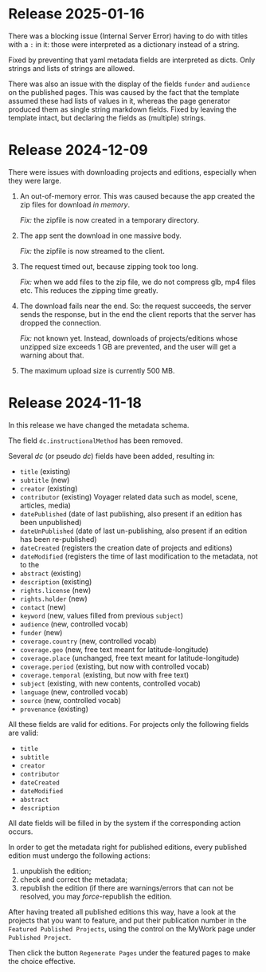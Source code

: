 # Release 2025-01-16

There was a blocking issue (Internal Server Error) having to do with
titles with a `:` in it: those were interpreted as a dictionary instead of a string.

Fixed by preventing that yaml metadata fields are interpreted as dicts. Only strings
and lists of strings are allowed.

There was also an issue with the display of the fields `funder` and `audience` on the
published pages. This was caused by the fact that the template assumed these had
lists of values in it, whereas the page generator produced them as single
string markdown fields.
Fixed by leaving the template intact, but declaring the fields as (multiple) strings.

# Release 2024-12-09

There were issues with downloading projects and editions, especially when they
were large.

1.  An out-of-memory error. This was caused because the app created
    the zip files for download *in memory*.

    *Fix:* the zipfile is now created in a temporary directory.

1.  The app sent the download in one massive body.

    *Fix:* the zipfile is now streamed to the client.

1.  The request timed out, because zipping took too long.

    *Fix:* when we add files to the zip file, we do not compress glb, mp4 files etc.
    This reduces the zipping time greatly.

1.  The download fails near the end. So: the request succeeds, the server sends the
    response, but in the end the client reports that the server has dropped the
    connection.

    *Fix:* not known yet. Instead, downloads of projects/editions whose unzipped size
    exceeds 1 GB are prevented, and the user will get a warning about that.

1.  The maximum upload size is currently 500 MB.

# Release 2024-11-18

In this release we have changed the metadata schema.

The field `dc.instructionalMethod` has been removed.

Several *dc* (or pseudo *dc*) fields have been added, resulting in:

*   `title` (existing)
*   `subtitle` (new)
*   `creator` (existing)
*   `contributor` (existing)
    Voyager related data such as model, scene, articles, media)
*   `datePublished` (date of last publishing, also present if an edition has
    been unpublished)
*   `dateUnPublished` (date of last un-publishing, also present if an edition has
    been re-published)
*   `dateCreated` (registers the creation date of projects and editions)
*   `dateModified` (registers the time of last modification to the metadata, not to the
*   `abstract` (existing)
*   `description` (existing)
*   `rights.license` (new)
*   `rights.holder` (new)
*   `contact` (new)
*   `keyword` (new, values filled from previous `subject`)
*   `audience` (new, controlled vocab)
*   `funder` (new)
*   `coverage.country` (new, controlled vocab) 
*   `coverage.geo` (new, free text meant for latitude-longitude)
*   `coverage.place` (unchanged, free text meant for latitude-longitude)
*   `coverage.period` (existing, but now with controlled vocab) 
*   `coverage.temporal` (existing, but now with free text) 
*   `subject` (existing, with new contents, controlled vocab)
*   `language` (new, controlled vocab)
*   `source` (new, controlled vocab)
*   `provenance` (existing)

All these fields are valid for editions. For projects only the following fields
are valid:

*   `title`
*   `subtitle`
*   `creator`
*   `contributor`
*   `dateCreated`
*   `dateModified`
*   `abstract`
*   `description`

All date fields will be filled in by the system if the corresponding action occurs.

In order to get the metadata right for published editions, every published edition must
undergo the following actions:

1.  unpublish the edition;
1.  check and correct the metadata;
1.  republish the edition (if there are warnings/errors that can not be resolved, you may
    *force*-republish the edition.

After having treated all published editions this way, have a look at the projects
that you want to feature, and put their publication number in the `Featured Published
Projects`, using the control on the MyWork page under `Published Project`.

Then click the button `Regenerate Pages` under the featured pages to make the choice
effective.
